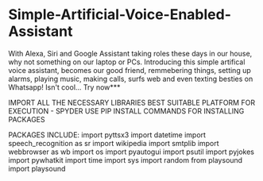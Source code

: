 # Simple-Artificial-Voice-Enabled-Assistant
With Alexa, Siri and Google Assistant taking roles these days in our house, why not something on our laptop or PCs. Introducing this simple artifical voice assistant, becomes our good friend, remmebering things, setting up alarms, playing music, making calls, surfs web and even texting besties on Whatsapp! Isn't cool... Try now***

IMPORT ALL THE NECESSARY LIBRARIES
BEST SUITABLE PLATFORM FOR EXECUTION - SPYDER
USE PIP INSTALL COMMANDS FOR INSTALLING PACKAGES

PACKAGES INCLUDE:
import pyttsx3
import datetime
import speech_recognition as sr
import wikipedia
import smtplib
import webbrowser as wb
import os
import pyautogui
import psutil
import pyjokes
import pywhatkit
import time
import sys
import random
from playsound import playsound
